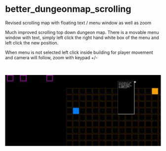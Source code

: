 # better_dungeonmap_scrolling
Revised scrolling map with floating text / menu window as well as zoom

Much improved scrolling top down dungeon map. There is a movable menu window with text, simply left click the right hand white box of the menu and left click the new position.

When menu is not selected left click inside building for player movement and camera will follow, zoom with keypad +/-

<br /><br />
<img src="dungeonmap.png" border="0" />
